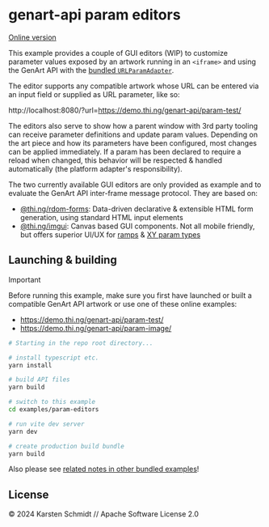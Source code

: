 # genart-api param editors

[Online version](https://demo.thi.ng/genart-api/param-editors/)

This example provides a couple of GUI editors (WIP) to customize parameter
values exposed by an artwork running in an `<iframe>` and using the GenArt API
with the [bundled
`URLParamAdapter`](../../README.md#existing-adapter-implementations).

The editor supports any compatible artwork whose URL can be entered via an input
field or supplied as URL parameter, like so:

http://localhost:8080/?url=https://demo.thi.ng/genart-api/param-test/

The editors also serve to show how a parent window with 3rd party tooling can
receive parameter definitions and update param values. Depending on the art
piece and how its parameters have been configured, most changes can be applied
immediately. If a param has been declared to require a reload when changed, this
behavior will be respected & handled automatically (the platform adapter's
responsibility).

The two currently available GUI editors are only provided as example and to
evaluate the GenArt API inter-frame message protocol. They are based on:

-   [@thi.ng/rdom-forms](https://thi.ng/rdom-forms): Data-driven declarative &
    extensible HTML form generation, using standard HTML input elements
-   [@thi.ng/imgui](https://thi.ng/imgui): Canvas based GUI components. Not all
    mobile friendly, but offers superior UI/UX for
    [ramps](../../README.md#ramp-parameter) & [XY param
    types](../../README.md#xy-parameter)

## Launching & building

> [!IMPORTANT]
> Before running this example, make sure you first have launched or built a
> compatible GenArt API artwork or use one of these online examples:
>
> -   https://demo.thi.ng/genart-api/param-test/
> -   https://demo.thi.ng/genart-api/param-image/

```bash
# Starting in the repo root directory...

# install typescript etc.
yarn install

# build API files
yarn build

# switch to this example
cd examples/param-editors

# run vite dev server
yarn dev

# create production build bundle
yarn build
```

Also please see [related notes in other bundled examples](../param-test/README.md)!

## License

&copy; 2024 Karsten Schmidt // Apache Software License 2.0
